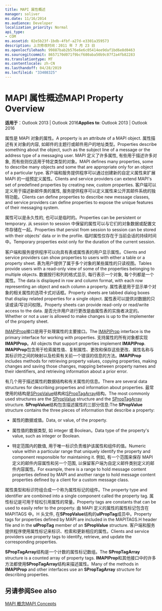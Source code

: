 ```yaml
---
title: MAPI 属性概述
manager: soliver
ms.date: 11/16/2014
ms.audience: Developer
localization_priority: Normal
api_type:
- COM
ms.assetid: 02e5b23f-1bdb-4fbf-a27d-e3301a359573
description: 上次修改时间：2011 年 7 月 23 日
ms.openlocfilehash: 99887bab2b576e6e6c05414ee9daf1bd6e8d0463
ms.sourcegitcommit: 8657170d071f9bcf680aba50b9c07f2a4fb82283
ms.translationtype: MT
ms.contentlocale: zh-CN
ms.lasthandoff: 04/28/2019
ms.locfileid: "33408325"
---
```

# <a name="mapi-property-overview"></a><span data-ttu-id="c66e8-103">MAPI 属性概述</span><span class="sxs-lookup"><span data-stu-id="c66e8-103">MAPI Property Overview</span></span>

  
  
<span data-ttu-id="c66e8-104">**适用于**：Outlook 2013 | Outlook 2016</span><span class="sxs-lookup"><span data-stu-id="c66e8-104">**Applies to**: Outlook 2013 | Outlook 2016</span></span> 
  
<span data-ttu-id="c66e8-105">属性是 MAPI 对象的属性。</span><span class="sxs-lookup"><span data-stu-id="c66e8-105">A property is an attribute of a MAPI object.</span></span> <span data-ttu-id="c66e8-106">属性描述有关对象的内容, 如邮件的主题行或邮件用户的地址类型。</span><span class="sxs-lookup"><span data-stu-id="c66e8-106">Properties describe something about the object, such as the subject line of a message or the address type of a messaging user.</span></span> <span data-ttu-id="c66e8-107">MAPI 定义了许多属性, 有些用于描述许多对象, 而有些则仅适用于特定类型的对象。</span><span class="sxs-lookup"><span data-stu-id="c66e8-107">MAPI defines many properties, some to describe many objects and some that are appropriate only for an object of a particular type.</span></span> <span data-ttu-id="c66e8-108">客户端和服务提供程序可以通过创建新的自定义属性来扩展 MAPI 的一组预定义属性。</span><span class="sxs-lookup"><span data-stu-id="c66e8-108">Clients and service providers can extend MAPI's set of predefined properties by creating new, custom properties.</span></span> <span data-ttu-id="c66e8-109">客户端可以定义用于描述新邮件类的属性, 服务提供程序可以定义属性来公开其邮件系统的独特功能。</span><span class="sxs-lookup"><span data-stu-id="c66e8-109">Clients can define properties to describe new message classes, and service providers can define properties to expose the unique features of their messaging system.</span></span>
  
<span data-ttu-id="c66e8-110">属性可以是永久性的, 也可以是临时的。</span><span class="sxs-lookup"><span data-stu-id="c66e8-110">Properties can be persistent or temporary.</span></span> <span data-ttu-id="c66e8-111">从 session to session 中保留的属性可以与它们的对象数据或配置文件存储在一起。</span><span class="sxs-lookup"><span data-stu-id="c66e8-111">Properties that persist from session to session can be stored with their objects' data or in the profile.</span></span> <span data-ttu-id="c66e8-112">临时属性仅存在于当前会话的持续时间中。</span><span class="sxs-lookup"><span data-stu-id="c66e8-112">Temporary properties exist only for the duration of the current session.</span></span> 
  
<span data-ttu-id="c66e8-113">客户端和服务提供程序可以向具有表或属性表的用户显示属性。</span><span class="sxs-lookup"><span data-stu-id="c66e8-113">Clients and service providers can show properties to users with either a table or a property sheet.</span></span> <span data-ttu-id="c66e8-114">表为用户提供了属于多个对象的某些属性的只读视图。</span><span class="sxs-lookup"><span data-stu-id="c66e8-114">Tables provide users with a read-only view of some of the properties belonging to multiple objects.</span></span> <span data-ttu-id="c66e8-115">数据按行和列的格式显示, 每行表示一个对象, 每个列都是一个属性。</span><span class="sxs-lookup"><span data-stu-id="c66e8-115">The data is displayed in row and column format, with each row representing an object and each column a property.</span></span> <span data-ttu-id="c66e8-116">属性表是用于显示单个对象的相关属性的选项卡式对话框。</span><span class="sxs-lookup"><span data-stu-id="c66e8-116">Property sheets are tabbed dialog boxes that display related properties for a single object.</span></span> <span data-ttu-id="c66e8-117">属性表可以提供对数据的只读或读/写访问权限。</span><span class="sxs-lookup"><span data-stu-id="c66e8-117">Property sheets can provide read-only or read/write access to the data.</span></span> <span data-ttu-id="c66e8-118">是否允许用户进行更改是由属性表的实施者决定的。</span><span class="sxs-lookup"><span data-stu-id="c66e8-118">Whether or not a user is allowed to make changes is up to the implementer of the property sheet.</span></span>
  
<span data-ttu-id="c66e8-119">[IMAPIProp](imapipropiunknown.md)接口是用于处理属性的主要接口。</span><span class="sxs-lookup"><span data-stu-id="c66e8-119">The [IMAPIProp](imapipropiunknown.md) interface is the primary interface for working with properties.</span></span> <span data-ttu-id="c66e8-120">支持属性的所有对象都实现**IMAPIProp**。</span><span class="sxs-lookup"><span data-stu-id="c66e8-120">All objects that support properties implement **IMAPIProp**.</span></span> <span data-ttu-id="c66e8-121">**IMAPIProp**包含用于检索属性值、复制属性、更改和保存这些更改、属性名称与其标识符之间的映射以及检索有关前一个错误的信息的方法。</span><span class="sxs-lookup"><span data-stu-id="c66e8-121">**IMAPIProp** includes methods for retrieving property values, copying properties, making changes and saving those changes, mapping between property names and their identifiers, and retrieving information about a prior error.</span></span> 
  
<span data-ttu-id="c66e8-122">有几个用于描述属性的数据结构和有关属性的信息。</span><span class="sxs-lookup"><span data-stu-id="c66e8-122">There are several data structures for describing properties and information about properties.</span></span> <span data-ttu-id="c66e8-123">最常使用的结构是[SPropValue](spropvalue.md)结构和[SPropTagArray](sproptagarray.md)结构。</span><span class="sxs-lookup"><span data-stu-id="c66e8-123">The most commonly used structures are the [SPropValue](spropvalue.md) structure and the [SPropTagArray](sproptagarray.md) structure.</span></span> <span data-ttu-id="c66e8-124">**SPropValue**结构包含描述属性的三部分信息:</span><span class="sxs-lookup"><span data-stu-id="c66e8-124">The **SPropValue** structure contains the three pieces of information that describe a property:</span></span> 
  
- <span data-ttu-id="c66e8-125">属性的数据或值。</span><span class="sxs-lookup"><span data-stu-id="c66e8-125">Data, or value, of the property.</span></span>
    
- <span data-ttu-id="c66e8-126">属性值的数据类型, 如 integer 或 Boolean。</span><span class="sxs-lookup"><span data-stu-id="c66e8-126">Data type of the property's value, such as integer or Boolean.</span></span> 
    
- <span data-ttu-id="c66e8-127">特定范围内的数值, 用于唯一标识负责维护该属性和组件的值。</span><span class="sxs-lookup"><span data-stu-id="c66e8-127">Numeric value within a particular range that uniquely identify the property and component responsible for maintaining it.</span></span> <span data-ttu-id="c66e8-128">例如, 有一个范围来保存 MAPI 定义的邮件内容属性和另一个范围, 以保留客户端为自定义邮件类别定义的邮件内容属性。</span><span class="sxs-lookup"><span data-stu-id="c66e8-128">For example, there is a range to hold message content properties defined by MAPI and another range to hold message content properties defined by a client for a custom message class.</span></span> 
    
<span data-ttu-id="c66e8-129">属性类型和标识符组合成一个称为属性标记的组件。</span><span class="sxs-lookup"><span data-stu-id="c66e8-129">The property type and identifier are combined into a single component called the property tag.</span></span> <span data-ttu-id="c66e8-130">属性标记是可用于轻松引用属性的常量。</span><span class="sxs-lookup"><span data-stu-id="c66e8-130">Property tags are constants that can be used to easily refer to the property.</span></span> <span data-ttu-id="c66e8-131">由 MAPI 定义的属性的属性标记包含在 MAPITAGS 中。H 头文件, 在**SPropValue**结构的**ulPropTag**成员中。</span><span class="sxs-lookup"><span data-stu-id="c66e8-131">Property tags for properties defined by MAPI are included in the MAPITAGS.H header file and in the **ulPropTag** member of an **SPropValue** structure.</span></span> <span data-ttu-id="c66e8-132">客户端和服务提供程序使用属性标记来标识、检索和更新相应的属性。</span><span class="sxs-lookup"><span data-stu-id="c66e8-132">Clients and service providers use property tags to identify, retrieve, and update the corresponding properties.</span></span> 
  
<span data-ttu-id="c66e8-133">**SPropTagArray**结构是一个计数的属性标记数组。</span><span class="sxs-lookup"><span data-stu-id="c66e8-133">The **SPropTagArray** structure is a counted array of property tags.</span></span> <span data-ttu-id="c66e8-134">**IMAPIProp**和其他接口中的许多方法都使用**SPropTagArray**结构来描述属性。</span><span class="sxs-lookup"><span data-stu-id="c66e8-134">Many of the methods in **IMAPIProp** and other interfaces use an **SPropTagArray** structure for describing properties.</span></span> 
  
## <a name="see-also"></a><span data-ttu-id="c66e8-135">另请参阅</span><span class="sxs-lookup"><span data-stu-id="c66e8-135">See also</span></span>



[<span data-ttu-id="c66e8-136">MAPI 概念</span><span class="sxs-lookup"><span data-stu-id="c66e8-136">MAPI Concepts</span></span>](mapi-concepts.md)

